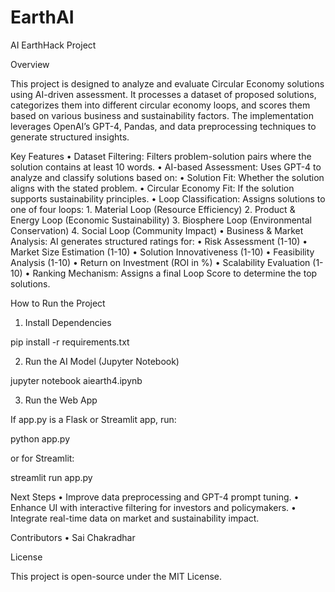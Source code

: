 # EarthAI
AI EarthHack Project

Overview

This project is designed to analyze and evaluate Circular Economy solutions using AI-driven assessment. It processes a dataset of proposed solutions, categorizes them into different circular economy loops, and scores them based on various business and sustainability factors. The implementation leverages OpenAI’s GPT-4, Pandas, and data preprocessing techniques to generate structured insights.

Key Features
	•	Dataset Filtering: Filters problem-solution pairs where the solution contains at least 10 words.
	•	AI-based Assessment: Uses GPT-4 to analyze and classify solutions based on:
	•	Solution Fit: Whether the solution aligns with the stated problem.
	•	Circular Economy Fit: If the solution supports sustainability principles.
	•	Loop Classification: Assigns solutions to one of four loops:
	1.	Material Loop (Resource Efficiency)
	2.	Product & Energy Loop (Economic Sustainability)
	3.	Biosphere Loop (Environmental Conservation)
	4.	Social Loop (Community Impact)
	•	Business & Market Analysis: AI generates structured ratings for:
	•	Risk Assessment (1-10)
	•	Market Size Estimation (1-10)
	•	Solution Innovativeness (1-10)
	•	Feasibility Analysis (1-10)
	•	Return on Investment (ROI in %)
	•	Scalability Evaluation (1-10)
	•	Ranking Mechanism: Assigns a final Loop Score to determine the top solutions.

How to Run the Project

1. Install Dependencies

pip install -r requirements.txt

2. Run the AI Model (Jupyter Notebook)

jupyter notebook aiearth4.ipynb

3. Run the Web App

If app.py is a Flask or Streamlit app, run:

python app.py

or for Streamlit:

streamlit run app.py

Next Steps
	•	Improve data preprocessing and GPT-4 prompt tuning.
	•	Enhance UI with interactive filtering for investors and policymakers.
	•	Integrate real-time data on market and sustainability impact.

Contributors
	•	Sai Chakradhar


License

This project is open-source under the MIT License.

